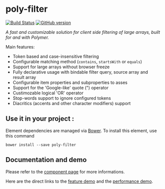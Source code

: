 # poly-filter

[![Build Status](https://travis-ci.org/vguillou/poly-filter.svg?branch=master)](https://travis-ci.org/vguillou/poly-filter)
[![GitHub version](https://badge.fury.io/gh/vguillou%2Fpoly-filter.svg)](https://badge.fury.io/gh/vguillou%2Fpoly-filter)

_A fast and customizable solution for client side filtering of large arrays, built for and with Polymer._

Main features:
- Token based and case-insensitive filtering
- Configurable matching method (`contains`, `startsWith` or `equals`)
- Support for large arrays without browser freeze
- Fully declarative usage with bindable filter query, source array and result array
- Configurable item properties and subproperties to asses
- Support for the 'Google-like' quote (") operator
- Custimozable logical 'OR' operator
- Stop-words support to ignore configured tokens
- Diacritics (accents and other character modifiers) support

## Use it in your project :

Element dependencies are managed via [Bower](http://bower.io/). To install this element,
use this command

    bower install --save poly-filter


## Documentation and demo

Please refer to the <a href="https://vguillou.github.io/webcomponents/poly-filter">component page</a> for more informations.

Here are the direct links to the <a href="https://vguillou.github.io/webcomponents/poly-filter/demo">feature demo</a> and the <a href="https://vguillou.github.io/webcomponents/poly-filter/demo/perf-demo.html">performance demo</a>.
